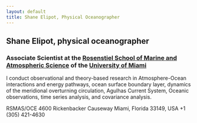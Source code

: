 ```yaml
---
layout: default
title: Shane Elipot, Physical Oceanographer
---
```

## Shane Elipot, physical oceanographer
### Associate Scientist at the [Rosenstiel School of Marine and Atmospheric Science](http://rsmas.miami.edu) of the [University of Miami](http://www.miami.edu)
I conduct observational and theory-based research in Atmosphere-Ocean interactions and energy pathways, ocean surface boundary layer, dynamics of the meridional overturning circulation, Agulhas Current System, Oceanic observations, time series analysis, and covariance analysis.

RSMAS/OCE
4600 Rickenbacker Causeway
Miami, Florida 33149, USA
+1 (305) 421-4630
